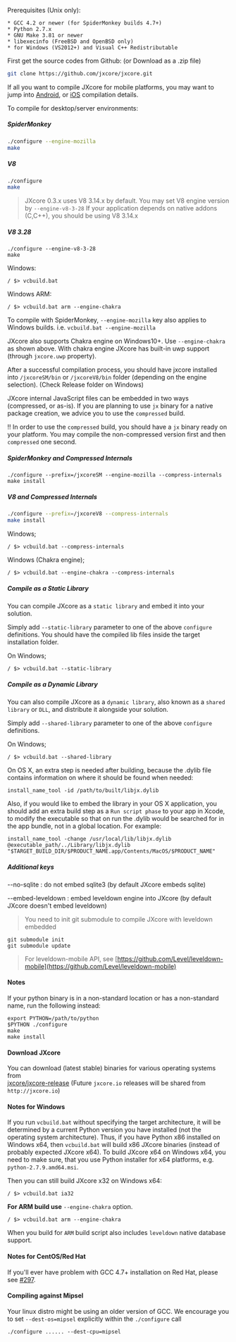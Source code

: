 Prerequisites (Unix only):

    * GCC 4.2 or newer (for SpiderMonkey builds 4.7+)
    * Python 2.7.x
    * GNU Make 3.81 or newer
    * libexecinfo (FreeBSD and OpenBSD only)
    * for Windows (VS2012+) and Visual C++ Redistributable

First get the source codes from Github: (or Download as a .zip file)
```bash
git clone https://github.com/jxcore/jxcore.git
```

If all you want to compile JXcore for mobile platforms, you may want to jump into 
[Android](Android_Compile.md), or [iOS](iOS_Compile.md) compilation details.

To compile for desktop/server environments:

##### SpiderMonkey
```bash
./configure --engine-mozilla
make
```

##### V8
```bash
./configure
make
```

> JXcore 0.3.x uses V8 3.14.x by default. You may set V8 engine version by `--engine-v8-3-28`
 If your application depends on native addons (C,C++), you should be using V8 3.14.x
 
##### V8 3.28
```
./configure --engine-v8-3-28
make
```

Windows:
```
/ $> vcbuild.bat
```

Windows ARM:
```
/ $> vcbuild.bat arm --engine-chakra
```

To compile with SpiderMonkey, `--engine-mozilla` key also applies to Windows builds. 
i.e. `vcbuild.bat --engine-mozilla`

JXcore also supports Chakra engine on Windows10+. Use `--engine-chakra` as shown above. With chakra engine JXcore has built-in uwp support (through `jxcore.uwp` property).

After a successful compilation process, you should have jxcore installed into `/jxcoreSM/bin` 
or `/jxcoreV8/bin` folder (depending on the engine selection). (Check Release folder on 
Windows)

JXcore internal JavaScript files can be embedded in two ways (compressed, or as-is). If you 
are planning to use `jx` binary for a native package creation, we advice you to use the 
`compressed` build. 

!! In order to use the `compressed` build, you should have a `jx` binary ready on your 
platform. You may compile the non-compressed version first and then `compressed` one second.

##### SpiderMonkey and Compressed Internals
```
./configure --prefix=/jxcoreSM --engine-mozilla --compress-internals
make install
```

##### V8 and Compressed Internals
```bash
./configure --prefix=/jxcoreV8 --compress-internals
make install
```

Windows;
```
/ $> vcbuild.bat --compress-internals
```

Windows (Chakra engine);
```
/ $> vcbuild.bat --engine-chakra --compress-internals
```

##### Compile as a Static Library 
You can compile JXcore as a `static library` and embed it into your solution.

Simply add `--static-library` parameter to one of the above `configure` definitions. You 
should have the compiled lib files inside the target installation folder. 

On Windows;
```
/ $> vcbuild.bat --static-library
```

##### Compile as a Dynamic Library

You can also compile JXcore as a `dynamic library`, also known as a `shared library` or 
`DLL`, and distribute it alongside your solution.

Simply add `--shared-library` parameter to one of the above `configure` definitions. 

On Windows;
```
/ $> vcbuild.bat --shared-library
```

On OS X, an extra step is needed after building, because the .dylib file contains information 
on where it should be found when needed:

```
install_name_tool -id /path/to/built/libjx.dylib
```

Also, if you would like to embed the library in your OS X application, you should add an 
extra build step as a `Run script phase` to your app in Xcode, to modify the executable so 
that on run the .dylib would be searched for in the app bundle, not in a global location. 
For example:

```
install_name_tool -change /usr/local/lib/libjx.dylib @executable_path/../Library/libjx.dylib "$TARGET_BUILD_DIR/$PRODUCT_NAME.app/Contents/MacOS/$PRODUCT_NAME"
```

##### Additional keys

--no-sqlite : do not embed sqlite3 (by default JXcore embeds sqlite)

--embed-leveldown : embed leveldown engine into JXcore (by default JXcore doesn't embed 
leveldown)

> You need to init git submodule to compile JXcore with leveldown embedded
```
git submodule init
git submodule update
```

> For leveldown-mobile API, see [https://github.com/Level/leveldown-mobile](https://github.com/Level/leveldown-mobile)


#### Notes
If your python binary is in a non-standard location or has a non-standard name, 
run the following instead:

    export PYTHON=/path/to/python
    $PYTHON ./configure
    make
    make install

#### Download JXcore 
You can download (latest stable) binaries for various operating systems from  
[jxcore/jxcore-release](https://github.com/jxcore/jxcore-release)
(Future `jxcore.io` releases will be shared from `http://jxcore.io`)

#### Notes for Windows

If you run `vcbuild.bat` without specifying the target architecture, it will be determined 
by a current Python version you have installed (not the operating system architecture).
Thus, if you have Python x86 installed on Windows x64, then `vcbuild.bat` will build x86 
JXcore binaries (instead of probably expected JXcore x64).
To build JXcore x64 on Windows x64, you need to make sure, that you use Python installer for 
x64 platforms, e.g. `python-2.7.9.amd64.msi`.

Then you can still build JXcore x32 on Windows x64:

```
/ $> vcbuild.bat ia32
```

**For ARM build use** `--engine-chakra` option. 

```
/ $> vcbuild.bat arm --engine-chakra
```
When you build for `ARM` build script also includes `leveldown` native database support.

#### Notes for CentOS/Red Hat

If you'll ever have problem with GCC 4.7+ installation on Red Hat, please see 
[#297](https://github.com/jxcore/jxcore/issues/297).

#### Compiling against Mipsel

Your linux distro might be using an older version of GCC. We encourage you to set 
`--dest-os=mipsel` explicitly within the  `./configure` call

```
./configure ...... --dest-cpu=mipsel
```